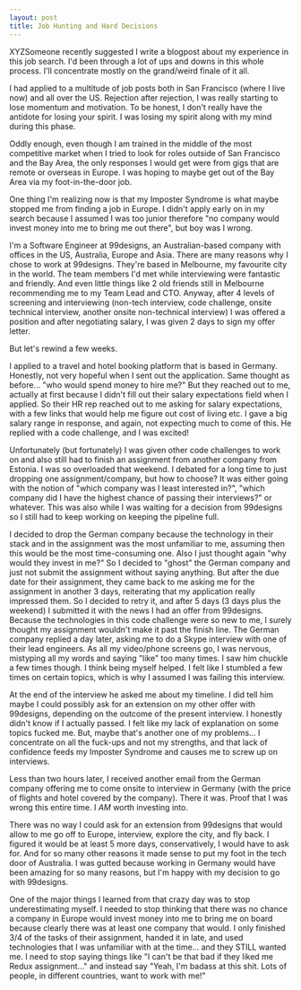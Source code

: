```yaml
---
layout: post
title: Job Hunting and Hard Decisions
---
```


XYZSomeone recently suggested I write a blogpost about my experience in this job search. I'd been through a lot of ups and downs in this whole process. I'll concentrate mostly on the grand/weird finale of it all.

I had applied to a multitude of job posts both in San Francisco (where I live now) and all over the US. Rejection after rejection, I was really starting to lose momentum and motivation. To be honest, I don't really have the antidote for losing your spirit. I was losing my spirit along with my mind during this phase.

Oddly enough, even though I am trained in the middle of the most competitive market when I tried to look for roles outside of San Francisco and the Bay Area, the only responses I would get were from gigs that are remote or overseas in Europe. I was hoping to maybe get out of the Bay Area via my foot-in-the-door job.

One thing I'm realizing now is that my Imposter Syndrome is what maybe stopped me from finding a job in Europe. I didn't apply early on in my search because I assumed I was too junior therefore "no company would invest money into me to bring me out there", but boy was I wrong.

I'm a Software Engineer at 99designs, an Australian-based company with offices in the US, Australia, Europe and Asia. There are many reasons why I chose to work at 99designs. They're based in Melbourne, my favourite city in the world. The team members I'd met while interviewing were fantastic and friendly. And even little things like 2 old friends still in Melbourne recommending me to my Team Lead and CTO. Anyway, after 4 levels of screening and interviewing (non-tech interview, code challenge, onsite technical interview, another onsite non-technical interview) I was offered a position and after negotiating salary, I was given 2 days to sign my offer letter.

But let's rewind a few weeks.

I applied to a travel and hotel booking platform that is based in Germany. Honestly, not very hopeful when I sent out the application. Same thought as before... "who would spend money to hire me?" But they reached out to me, actually at first because I didn't fill out their salary expectations field when I applied. So their HR rep reached out to me asking for salary expectations, with a few links that would help me figure out cost of living etc. I gave a big salary range in response, and again, not expecting much to come of this. He replied with a code challenge, and I was excited!

Unfortunately (but fortunately) I was given other code challenges to work on and also still had to finish an assignment from another company from Estonia. I was so overloaded that weekend. I debated for a long time to just dropping one assignment/company, but how to choose? It was either going with the notion of "which company was I least interested in?", "which company did I have the highest chance of passing their interviews?" or whatever. This was also while I was waiting for a decision from 99designs so I still had to keep working on keeping the pipeline full.

I decided to drop the German company because the technology in their stack and in the assignment was the most unfamiliar to me, assuming then this would be the most time-consuming one. Also I just thought again "why would they invest in me?" So I decided to "ghost" the German company and just not submit the assignment without saying anything. But after the due date for their assignment, they came back to me asking me for the assignment in another 3 days, reiterating that my application really impressed them. So I decided to retry it, and after 5 days (3 days plus the weekend) I submitted it with the news I had an offer from 99designs. Because the technologies in this code challenge were so new to me, I surely thought my assignment wouldn't make it past the finish line. The German company replied a day later, asking me to do a Skype interview with one of their lead engineers. As all my video/phone screens go, I was nervous, mistyping all my words and saying "like" too many times. I saw him chuckle a few times though. I think being myself helped. I felt like I stumbled a few times on certain topics, which is why I assumed I was failing this interview.


At the end of the interview he asked me about my timeline. I did tell him maybe I could possibly ask for an extension on my other offer with 99designs, depending on the outcome of the present interview. I honestly didn't know if I actually passed. I felt like my lack of explanation on some topics fucked me. But, maybe that's another one of my problems... I concentrate on all the fuck-ups and not my strengths, and that lack of confidence feeds my Imposter Syndrome and causes me to screw up on interviews.

Less than two hours later, I received another email from the German company offering me to come onsite to interview in Germany (with the price of flights and hotel covered by the company). There it was. Proof that I was wrong this entire time. I *AM* worth investing into.

There was no way I could ask for an extension from 99designs that would allow to me go off to Europe, interview, explore the city, and fly back. I figured it would be at least 5 more days, conservatively, I would have to ask for. And for so many other reasons it made sense to put my foot in the tech door of Australia. I was gutted because working in Germany would have been amazing for so many reasons, but I'm happy with my decision to go with 99designs.

One of the major things I learned from that crazy day was to stop underestimating myself. I needed to stop thinking that there was no chance a company in Europe would invest money into me to bring me on board because clearly there was at least one company that would. I only finished 3/4 of the tasks of their assignment, handed it in late, and used technologies that I was unfamiliar with at the time... and they STILL wanted me. I need to stop saying things like "I can't be that bad if they liked me Redux assignment..." and instead say "Yeah, I'm badass at this shit. Lots of people, in different countries, want to work with me!"
